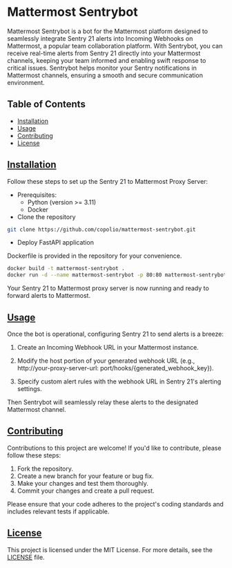 # Mattermost Sentrybot

Mattermost Sentrybot is a bot for the Mattermost platform designed to seamlessly integrate Sentry 21 alerts into Incoming Webhooks on Mattermost,
a popular team collaboration platform. With Sentrybot, you can receive real-time alerts from Sentry 21 
directly into your Mattermost channels, keeping your team informed and enabling swift response to critical issues.
Sentrybot helps monitor your Sentry notifications in Mattermost channels, ensuring a smooth and secure communication environment.

## Table of Contents

- [Installation](#installation)
- [Usage](#usage)
- [Contributing](#contributing)
- [License](#license)

## [Installation](#installation)

Follow these steps to set up the Sentry 21 to Mattermost Proxy Server:

- Prerequisites:
    - Python (version >= 3.11)
    - Docker
- Clone the repository

```sh
git clone https://github.com/copolio/mattermost-sentrybot.git
```

- Deploy FastAPI application

Dockerfile is provided in the repository for your convenience.

```sh
docker build -t mattermost-sentrybot .
docker run -d --name mattermost-sentrybot -p 80:80 mattermost-sentrybot
```

Your Sentry 21 to Mattermost proxy server is now running and ready to forward alerts to Mattermost.

## [Usage](#usage)

Once the bot is operational, configuring Sentry 21 to send alerts is a breeze:

1. Create an Incoming Webhook URL in your Mattermost instance.

2. Modify the host portion of your generated webhook URL (e.g., http://your-proxy-server-url:
   port/hooks/{generated_webhook_key}).

3. Specify custom alert rules with the webhook URL in Sentry 21's alerting settings.

Then Sentrybot will seamlessly relay these alerts to the designated Mattermost channel.

## [Contributing](#contributing)

Contributions to this project are welcome! If you'd like to contribute, please follow these steps:

1. Fork the repository.
2. Create a new branch for your feature or bug fix.
3. Make your changes and test them thoroughly.
4. Commit your changes and create a pull request.

Please ensure that your code adheres to the project's coding standards and includes relevant tests if applicable.

## [License](#license)

This project is licensed under the MIT License. For more details, see the [LICENSE](LICENSE) file.
